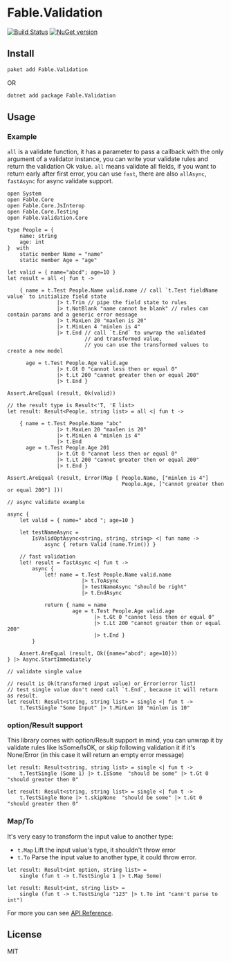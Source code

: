 # Fable.Validation

[![Build Status](https://travis-ci.org/zaaack/fable-validation.svg "Build Status")](https://travis-ci.org/zaaack/fable-validation)
[![NuGet version](https://badge.fury.io/nu/Fable.Validation.svg)](https://badge.fury.io/nu/Fable.Validation)

## Install
```sh
paket add Fable.Validation
```
OR

```sh
dotnet add package Fable.Validation
```

## Usage

### Example

`all` is a validate function, it has a parameter to pass a callback with the only argument of a validator instance, you can write your validate rules and return the validation Ok value. `all` means validate all fields, if you want to return early after first error, you can use `fast`, there are also `allAsync`, `fastAsync` for async validate support.

```F#
open System
open Fable.Core
open Fable.Core.JsInterop
open Fable.Core.Testing
open Fable.Validation.Core

type People = {
    name: string
    age: int
}  with
    static member Name = "name"
    static member Age = "age"

let valid = { name="abcd"; age=10 }
let result = all <| fun t ->

    { name = t.Test People.Name valid.name // call `t.Test fieldName value` to initialize field state
                |> t.Trim // pipe the field state to rules
                |> t.NotBlank "name cannot be blank" // rules can contain params and a generic error message
                |> t.MaxLen 20 "maxlen is 20"
                |> t.MinLen 4 "minlen is 4"
                |> t.End // call `t.End` to unwrap the validated
                         // and transformed value,
                         // you can use the transformed values to create a new model

      age = t.Test People.Age valid.age
                |> t.Gt 0 "cannot less then or equal 0"
                |> t.Lt 200 "cannot greater then or equal 200"
                |> t.End }

Assert.AreEqual (result, Ok(valid))

// the result type is Result<'T, 'E list>
let result: Result<People, string list> = all <| fun t ->

    { name = t.Test People.Name "abc"
                |> t.MaxLen 20 "maxlen is 20"
                |> t.MinLen 4 "minlen is 4"
                |> t.End
      age = t.Test People.Age 201
                |> t.Gt 0 "cannot less then or equal 0"
                |> t.Lt 200 "cannot greater then or equal 200"
                |> t.End }

Assert.AreEqual (result, Error(Map [ People.Name, ["minlen is 4"]
                                     People.Age, ["cannot greater then or equal 200"] ]))

// async validate example

async {
    let valid = { name=" abcd "; age=10 }

    let testNameAsync =
        IsValidOptAsync<string, string, string> <| fun name ->
            async { return Valid (name.Trim()) }

    // fast validation
    let! result = fastAsync <| fun t ->
        async {
            let! name = t.Test People.Name valid.name
                        |> t.ToAsync
                        |> testNameAsync "should be right"
                        |> t.EndAsync

            return { name = name
                     age = t.Test People.Age valid.age
                            |> t.Gt 0 "cannot less then or equal 0"
                            |> t.Lt 200 "cannot greater then or equal 200"
                            |> t.End }
        }

    Assert.AreEqual (result, Ok({name="abcd"; age=10}))
} |> Async.StartImmediately

// validate single value

// result is Ok(transformed input value) or Error(error list)
// test single value don't need call `t.End`, because it will return as result.
let result: Result<string, string list> = single <| fun t ->
    t.TestSingle "Some Input" |> t.MinLen 10 "minlen is 10"

```

### option/Result support

This library comes with option/Result support in mind, you can unwrap it by validate rules like IsSome/IsOK, or skip following validation it if it's None/Error (in this case it will return an empty error message)

```F#
let result: Result<string, string list> = single <| fun t ->
    t.TestSingle (Some 1) |> t.IsSome  "should be some" |> t.Gt 0 "should greater then 0"

let result: Result<string, string list> = single <| fun t ->
    t.TestSingle None |> t.skipNone  "should be some" |> t.Gt 0 "should greater then 0"
```

### Map/To

It's very easy to transform the input value to another type:

* `t.Map` Lift the input value's type, it shouldn't throw error
* `t.To` Parse the input value to another type, it could throw error.

```F#
let result: Result<int option, string list> =
    single (fun t -> t.TestSingle 1 |> t.Map Some)

let result: Result<int, string list> =
    single (fun t -> t.TestSingle "123" |> t.To int "cann't parse to int")
```

For more you can see [API Reference](https://zaaack.github.io/fable-validation).

## License

MIT
